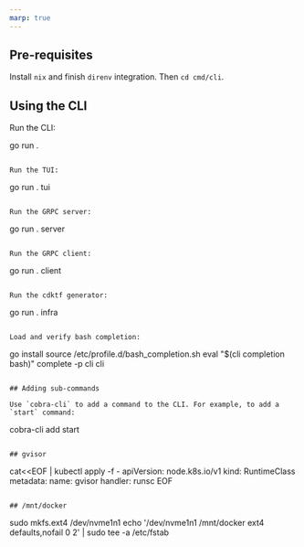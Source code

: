 ```yaml
---
marp: true
---
```


## Pre-requisites

Install `nix` and finish `direnv` integration. Then `cd cmd/cli`.

## Using the CLI

Run the CLI:

go run .
```

Run the TUI:

```
go run . tui
```

Run the GRPC server:

```
go run . server
```

Run the GRPC client:

```
go run . client
```

Run the cdktf generator:

```
go run . infra
```

Load and verify bash completion:

```
go install
source /etc/profile.d/bash_completion.sh
eval "$(cli completion bash)"
complete -p cli
cli <TAB>
```

## Adding sub-commands

Use `cobra-cli` to add a command to the CLI. For example, to add a `start` command:

```
cobra-cli add start
```

## gvisor

```
cat<<EOF | kubectl apply -f -
apiVersion: node.k8s.io/v1
kind: RuntimeClass
metadata:
    name: gvisor
handler: runsc
EOF
```

## /mnt/docker

```
sudo mkfs.ext4 /dev/nvme1n1
echo '/dev/nvme1n1 /mnt/docker ext4 defaults,nofail 0 2' | sudo tee -a /etc/fstab
```
